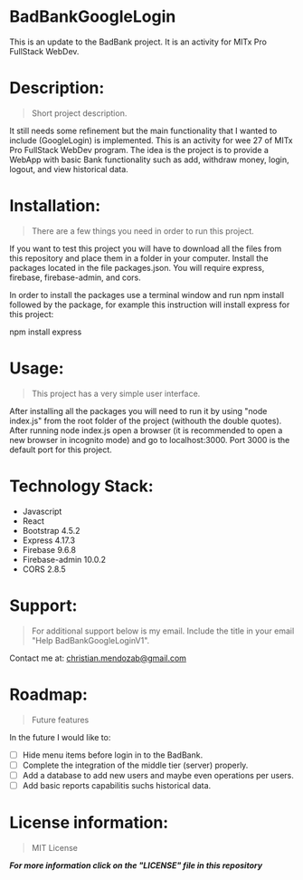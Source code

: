 # BadBankGoogleLogin

This is an update to the BadBank project. It is an activity for MITx Pro FullStack WebDev.

# Description: 
> Short project description. 

It still needs some refinement but the main functionality that I wanted to include (GoogleLogin) is implemented. This is an activity for wee 27 of MITx Pro FullStack WebDev program. The idea is the project is to provide a WebApp with basic Bank functionality such as add, withdraw money, login, logout, and view historical data.

# Installation: 
> There are a few things you need in order to run this project.

If you want to test this project you will have to download all the files from this repository and place them in a folder in your computer. Install the packages located in the file packages.json. You will require express, firebase, firebase-admin, and cors.

In order to install the packages use a terminal window and run npm install followed by the package, for example this instruction will install express for this project:

npm install express

# Usage: 
> This project has a very simple user interface.

After installing all the packages you will need to run it by using "node index.js" from the root folder of the project (withouth the double quotes). After running node index.js open a browser (it is recommended to open a new browser in incognito mode) and go to localhost:3000. Port 3000 is the default port for this project.

# Technology Stack:
* Javascript
* React
* Bootstrap 4.5.2
* Express 4.17.3
* Firebase 9.6.8
* Firebase-admin 10.0.2
* CORS 2.8.5

# Support: 
> For additional support below is my email. Include the title in your email "Help BadBankGoogleLoginV1".

Contact me at: christian.mendozab@gmail.com

# Roadmap: 
> Future features

In the future I would like to:

- [ ] Hide menu items before login in to the BadBank.
- [ ] Complete the integration of the middle tier (server) properly.
- [ ] Add a database to add new users and maybe even operations per users.
- [ ] Add basic reports capabilitis suchs historical data.

# License information: 
> MIT License

***For more information click on the "LICENSE" file in this repository***
